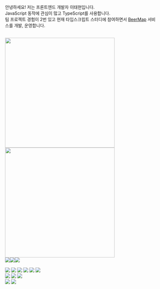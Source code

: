 안녕하세요! 저는 프론트엔드 개발자 이태현입니다.  
JavaScript 동작에 관심이 많고 TypeScript를 사용합니다.  
팀 프로젝트 경험이 2번 있고 현재 타입스크립트 스터디에 참여하면서 [BeerMap](https://beermap.vercel.app) 서비스를 개발, 운영합니다.  
<br />

<img src="https://github-readme-stats.vercel.app/api?username=hamelln&show_icons=true&theme=tokyonight" width="360px">
<img src="https://github-readme-stats.vercel.app/api/top-langs/?username=hamelln&layout=compact&theme=tokyonight" width="360px">

<br />
<div style="display:flex; flex-direction:row;">
    <a href="mailto:hylee.dev@gmail.com">
        <img src="https://img.shields.io/badge/Gmail-EA4335?style=for-the-badge&logo=gmail&logoColor=f2f2f2"> 
    </a>
    <a href="https://www.linkedin.com/in/%ED%83%9C%ED%98%84-%EC%9D%B4-531077273/">
        <img src="https://img.shields.io/badge/linkedin-0A66C2?style=for-the-badge&logo=linkedin&logoColor=f2f2f2"> 
    </a>
    <a href="https://blog.cinntiq.synology.me"><img src="https://img.shields.io/badge/ghost-15171A?style=for-the-badge&logo=ghost&logoColor=f2f2f2"></a>
</div>

<br />

<div align="left">
<img src="https://img.shields.io/badge/React-373737?style=flat&logo=react&logoColor=61DAFB"/>
<img src="https://img.shields.io/badge/Next.js-373737?style=flat&logo=next.js&logoColor=000000"/>
<img src="https://img.shields.io/badge/TypeScript-373737?style=flat&logo=typescript&logoColor=3178C6"/>
<img src="https://img.shields.io/badge/HTML5-373737?style=flat&logo=html5&logoColor=E34F26"/>
<img src="https://img.shields.io/badge/CSS3-373737?style=flat&logo=css3&logoColor=1572B6"/>
<img src="https://img.shields.io/badge/JavaScript-373737?style=flat&logo=javascript&logoColor=F7DF1E"/>  
</div>

<div align="left">
<img src="https://img.shields.io/badge/Jest-373737?style=flat&logo=jest&logoColor=C21325"/>
<img src="https://img.shields.io/badge/Storybook-373737?style=flat&logo=storybook&logoColor=FF4785"/>
<img src="https://img.shields.io/badge/Cypress-373737?style=flat&logo=cypress&logoColor=17202C"/>
</div>

<div align="left">
<img src="https://img.shields.io/badge/Figma-373737?style=flat&logo=figma&logoColor=F24E1E"/>
<img src="https://img.shields.io/badge/Discord-373737?style=flat&logo=discord&logoColor=5865F2"/>
</div>
